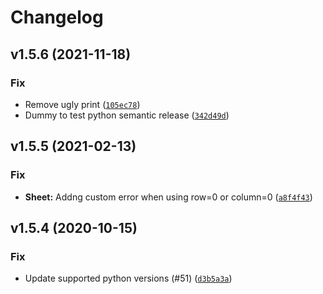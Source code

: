 # Changelog

<!--next-version-placeholder-->

## v1.5.6 (2021-11-18)
### Fix
* Remove ugly print ([`105ec78`](https://github.com/socialpoint-labs/sheetfu/commit/105ec78cf5c8de0d8fe7969829edc8e50aa58937))
* Dummy to test python semantic release ([`342d49d`](https://github.com/socialpoint-labs/sheetfu/commit/342d49d37800c7c0a3103aa06816cf14bb44fe6b))

## v1.5.5 (2021-02-13)
### Fix
* **Sheet:** Addng custom error when using row=0 or column=0 ([`a8f4f43`](https://github.com/socialpoint-labs/sheetfu/commit/a8f4f43b968880a9611b416ac8f38c8ad2ccb535))

## v1.5.4 (2020-10-15)
### Fix
* Update supported python versions (#51) ([`d3b5a3a`](https://github.com/socialpoint-labs/sheetfu/commit/d3b5a3aa74aa5a9899ef984884fd8803f38ce09d))
